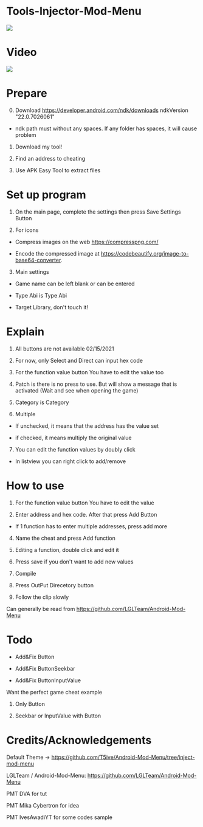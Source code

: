 # Tools-Injector-Mod-Menu

![](https://i.imgur.com/orvXLYp.gif)

# Video

[![](http://img.youtube.com/vi/h4sqozxd3v8/0.jpg)](https://youtu.be/h4sqozxd3v8 "")

# Prepare
0. Download https://developer.android.com/ndk/downloads ndkVersion "22.0.7026061"

- ndk path must without any spaces. If any folder has spaces, it will cause problem

1. Download my tool!

2. Find an address to cheating

3. Use APK Easy Tool to extract files


# Set up program

1. On the main page, complete the settings then press Save Settings Button

2. For icons

- Compress images on the web https://compresspng.com/

- Encode the compressed image at https://codebeautify.org/image-to-base64-converter.

3. Main settings

- Game name can be left blank or can be entered

- Type Abi is Type Abi

- Target Library, don't touch it!


# Explain
1. All buttons are not available 02/15/2021

2. For now, only Select and Direct can input hex code

3. For the function value button You have to edit the value too

4. Patch is there is no press to use. But will show a message that is activated (Wait and see when opening the game)

5. Category is Category

6. Multiple

- If unchecked, it means that the address has the value set

- if checked, it means multiply the original value

7. You can edit the function values by doubly click

- In listview you can right click to add/remove


# How to use

1. For the function value button You have to edit the value

2. Enter address and hex code. After that press Add Button 
- If 1 function has to enter multiple addresses, press add more

4. Name the cheat and press Add function

5. Editing a function, double click and edit it

6. Press save if you don't want to add new values

7. Compile

8. Press OutPut Direcetory button

9. Follow the clip slowly

Can generally be read from 
https://github.com/LGLTeam/Android-Mod-Menu


# Todo

- Add&Fix Button

- Add&Fix ButtonSeekbar

- Add&Fix ButtonInputValue


Want the perfect game cheat example

1. Only Button

2. Seekbar or InputValue with Button

# Credits/Acknowledgements

Default Theme -> https://github.com/T5ive/Android-Mod-Menu/tree/inject-mod-menu

LGLTeam / Android-Mod-Menu: https://github.com/LGLTeam/Android-Mod-Menu

PMT DVA for tut

PMT Mika Cybertron for idea

PMT IvesAwadiYT for some codes sample

